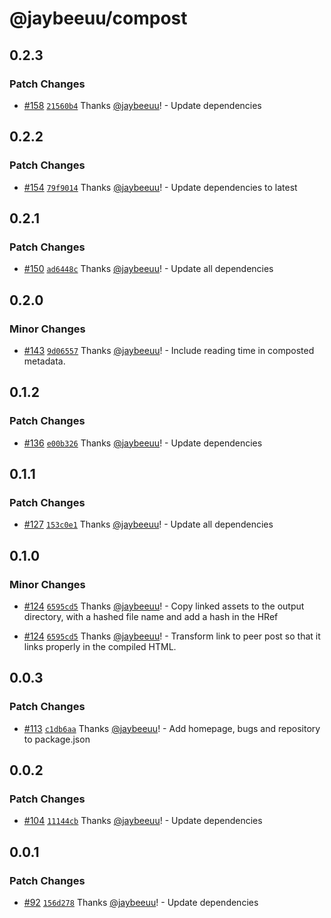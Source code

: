 # @jaybeeuu/compost

## 0.2.3

### Patch Changes

- [#158](https://github.com/jaybeeuu/jaybeeuu-dev/pull/158) [`21560b4`](https://github.com/jaybeeuu/jaybeeuu-dev/commit/21560b43ec34fe5e036f15e66001b2def2fd94f6) Thanks [@jaybeeuu](https://github.com/jaybeeuu)! - Update dependencies

## 0.2.2

### Patch Changes

- [#154](https://github.com/jaybeeuu/jaybeeuu-dev/pull/154) [`79f9014`](https://github.com/jaybeeuu/jaybeeuu-dev/commit/79f9014a0fc3c8c446a455c719ee3ee38cbcc518) Thanks [@jaybeeuu](https://github.com/jaybeeuu)! - Update dependencies to latest

## 0.2.1

### Patch Changes

- [#150](https://github.com/jaybeeuu/jaybeeuu-dev/pull/150) [`ad6448c`](https://github.com/jaybeeuu/jaybeeuu-dev/commit/ad6448ca1c078f6d855840ee32afd76e95c855ee) Thanks [@jaybeeuu](https://github.com/jaybeeuu)! - Update all dependencies

## 0.2.0

### Minor Changes

- [#143](https://github.com/jaybeeuu/jaybeeuu-dev/pull/143) [`9d06557`](https://github.com/jaybeeuu/jaybeeuu-dev/commit/9d06557f912d32baa9de0dae68fb02ef47496846) Thanks [@jaybeeuu](https://github.com/jaybeeuu)! - Include reading time in composted metadata.

## 0.1.2

### Patch Changes

- [#136](https://github.com/jaybeeuu/jaybeeuu-dev/pull/136) [`e00b326`](https://github.com/jaybeeuu/jaybeeuu-dev/commit/e00b32650f2b67041968e4de4034bcbb0cbc1bdb) Thanks [@jaybeeuu](https://github.com/jaybeeuu)! - Update dependencies

## 0.1.1

### Patch Changes

- [#127](https://github.com/jaybeeuu/jaybeeuu-dev/pull/127) [`153c0e1`](https://github.com/jaybeeuu/jaybeeuu-dev/commit/153c0e190ca5ae677ddb0556ff5305c2c8916163) Thanks [@jaybeeuu](https://github.com/jaybeeuu)! - Update all dependencies

## 0.1.0

### Minor Changes

- [#124](https://github.com/jaybeeuu/jaybeeuu-dev/pull/124) [`6595cd5`](https://github.com/jaybeeuu/jaybeeuu-dev/commit/6595cd5b7fdc6960aa204356ea0082c3c0d86746) Thanks [@jaybeeuu](https://github.com/jaybeeuu)! - Copy linked assets to the output directory, with a hashed file name and add a hash in the HRef

- [#124](https://github.com/jaybeeuu/jaybeeuu-dev/pull/124) [`6595cd5`](https://github.com/jaybeeuu/jaybeeuu-dev/commit/6595cd5b7fdc6960aa204356ea0082c3c0d86746) Thanks [@jaybeeuu](https://github.com/jaybeeuu)! - Transform link to peer post so that it links properly in the compiled HTML.

## 0.0.3

### Patch Changes

- [#113](https://github.com/jaybeeuu/jaybeeuu-dev/pull/113) [`c1db6aa`](https://github.com/jaybeeuu/jaybeeuu-dev/commit/c1db6aa956a8ee8a1eb6384587e56166a24cf909) Thanks [@jaybeeuu](https://github.com/jaybeeuu)! - Add homepage, bugs and repository to package.json

## 0.0.2

### Patch Changes

- [#104](https://github.com/jaybeeuu/jaybeeuu-dev/pull/104) [`11144cb`](https://github.com/jaybeeuu/jaybeeuu-dev/commit/11144cbe8a0b3eb65f0549a082f2d7668a10fe75) Thanks [@jaybeeuu](https://github.com/jaybeeuu)! - Update dependencies

## 0.0.1

### Patch Changes

- [#92](https://github.com/jaybeeuu/jaybeeuu-dev/pull/92) [`156d278`](https://github.com/jaybeeuu/jaybeeuu-dev/commit/156d278a0956cb4ef6e30f9df370f3c95aa7b93a) Thanks [@jaybeeuu](https://github.com/jaybeeuu)! - Update dependencies
